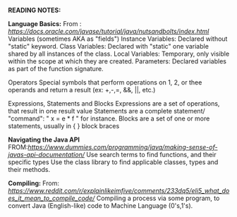 **READING NOTES:**

**Language Basics:** 
From : *https://docs.oracle.com/javase/tutorial/java/nutsandbolts/index.html*
Variables (sometimes AKA as "fields")
    Instance Variables: Declared without "static" keyword.
    Class Variables:    Declared with "static" one variable shared by all instances of the class.
    Local Variables:    Temporary, only visible within the scope at which they are created.
    Parameters:         Declared variables as part of the function signature.

Operators
    Special symbols that perform operations on 1, 2, or thee operands and return a result (ex: +,-,=, &&, ||,  etc.)

Expressions, Statements and Blocks
    Expressions are a set of operations, that result in one result value
    Statements are a complete statement/ "command": " x = e * f " for instance.
    Blocks are a set of one or more statements, usually in { } block braces


**Navigating the Java API**
FROM:*https://www.dummies.com/programming/java/making-sense-of-javas-api-documentation/*
    Use search terms to find functions, and their specific types
    Use the class library to find applicable classes, types and their methods.

**Compiling:** 
From: *https://www.reddit.com/r/explainlikeimfive/comments/233dq5/eli5_what_does_it_mean_to_compile_code/*
    Compiling a process via some program, to convert Java (English-like) code to Machine Language (0's,1's).
